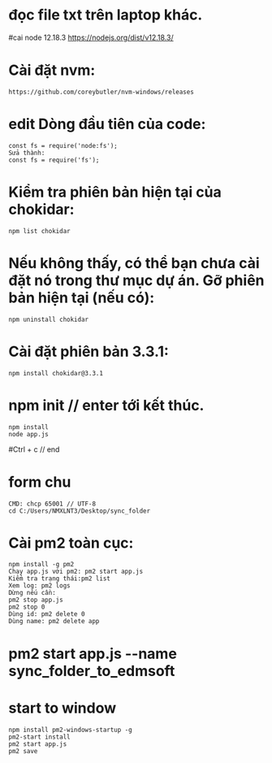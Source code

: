 # đọc file txt trên laptop khác.
#cai node 12.18.3
    https://nodejs.org/dist/v12.18.3/
# Cài đặt nvm:
    https://github.com/coreybutler/nvm-windows/releases
# edit Dòng đầu tiên của code:
    const fs = require('node:fs');
    Sửa thành:
    const fs = require('fs');
# Kiểm tra phiên bản hiện tại của chokidar:
    npm list chokidar
# Nếu không thấy, có thể bạn chưa cài đặt nó trong thư mục dự án. Gỡ phiên bản hiện tại (nếu có):
    npm uninstall chokidar
# Cài đặt phiên bản 3.3.1:
    npm install chokidar@3.3.1
# npm init // enter tới kết thúc.
    npm install
    node app.js
#Ctrl + c // end
# form chu
    CMD: chcp 65001 // UTF-8
    cd C:/Users/NMXLNT3/Desktop/sync_folder
# Cài pm2 toàn cục:
    npm install -g pm2
    Chạy app.js với pm2: pm2 start app.js
    Kiểm tra trạng thái:pm2 list
    Xem log: pm2 logs
    Dừng nếu cần:
    pm2 stop app.js
    pm2 stop 0
    Dùng id: pm2 delete 0
    Dùng name: pm2 delete app
# pm2 start app.js --name sync_folder_to_edmsoft
# start to window
    npm install pm2-windows-startup -g
    pm2-start install
    pm2 start app.js
    pm2 save
